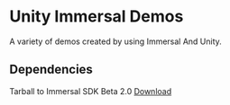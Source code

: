 # Unity Immersal Demos

A variety of demos created by using Immersal And Unity.

## Dependencies
Tarball to Immersal SDK Beta 2.0 [Download](https://drive.google.com/file/d/1qtobsZCMYKTLCQtSUAbuOiB7pAnIzqHu/view)
